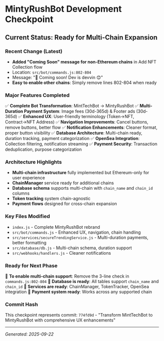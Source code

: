 # MintyRushBot Development Checkpoint

## Current Status: Ready for Multi-Chain Expansion

### Recent Change (Latest)
- **Added "Coming Soon" message for non-Ethereum chains** in Add NFT Collection flow
- Location: `src/bot/commands.js:802-804`
- Message: "🚧 Coming soon! Dev is devvin 😊"
- **Easy to enable other chains**: Simply remove lines 802-804 when ready

### Major Features Completed
✅ **Complete Bot Transformation**: MintTechBot → MintyRushBot
✅ **Multi-Duration Payment System**: Image fees (30d-365d) & Footer ads (30d-365d)
✅ **Enhanced UX**: User-friendly terminology (Token→NFT, Contract→NFT Address)
✅ **Navigation Improvements**: Cancel buttons, remove buttons, better flow
✅ **Notification Enhancements**: Cleaner format, proper button visibility
✅ **Database Architecture**: Multi-chain ready, duration tracking, payment categorization
✅ **OpenSea Integration**: Collection filtering, notification streaming
✅ **Payment Security**: Transaction deduplication, purpose categorization

### Architecture Highlights
- **Multi-chain infrastructure** fully implemented but Ethereum-only for user experience
- **ChainManager** service ready for additional chains
- **Database schema** supports multi-chain with `chain_name` and `chain_id` columns
- **Token tracking** system chain-agnostic
- **Payment flows** designed for cross-chain expansion

### Key Files Modified
- `index.js` - Complete MintyRushBot rebrand
- `src/bot/commands.js` - Enhanced UX, navigation, chain handling
- `src/services/secureTrendingService.js` - Multi-duration payments, better formatting
- `src/database/db.js` - Multi-chain schema, duration support
- `src/webhooks/handlers.js` - Cleaner notifications

### Ready for Next Phase
🚀 **To enable multi-chain support**: Remove the 3-line check in `commands.js:802-804`
🚀 **Database is ready**: All tables support `chain_name` and `chain_id`
🚀 **Services are ready**: ChainManager, TokenTracker, OpenSea integration
🚀 **Payment system ready**: Works across any supported chain

### Commit Hash
This checkpoint represents commit: `774fd9d` - "Transform MintTechBot to MintyRushBot with comprehensive UX enhancements"

---
*Generated: 2025-09-22*